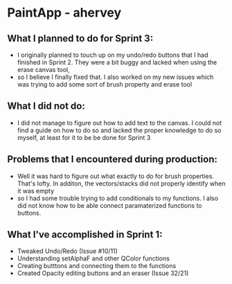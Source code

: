 # PaintApp - ahervey

## What I planned to do for Sprint 3:
- I originally planned to touch up on my undo/redo buttons that I had finished in Sprint 2. They were a bit buggy and lacked when using the erase canvas tool,
- so I believe I finally fixed that. I also worked on my new issues which was trying to add some sort of brush property and erase tool

## What I did not do:
- I did not manage to figure out how to add text to the canvas. I could not find a guide on how to do so and lacked the proper knowledge to do so myself, at least for it to be be done for Sprint 3

## Problems that I encountered during production:
- Well it was hard to figure out what exactly to do for brush properties. That's lofty. In additon, the vectors/stacks did not properly identify when it was empty
- so I had some trouble trying to add conditionals to my functions. I also did not know how to be able connect paramaterized functions to buttons.

## What I've accomplished in Sprint 1:
- Tweaked Undo/Redo (Issue #10/11)
- Understanding setAlphaF and other QColor functions
- Creating butttons and connecting them to the functions 
- Created Opacity editing buttons and an eraser (Issue 32/21)

